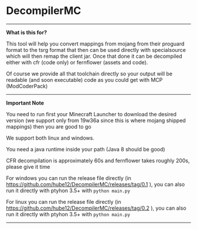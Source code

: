 # DecompilerMC

---
**What is this for?**

This tool will help you convert mappings from mojang from their proguard format to the tsrg format that then can be used directly with specialsource which will then remap the client jar. Once that done it can be decompiled either with cfr (code only) or fernflower (assets and code).

Of course we provide all that toolchain directly so your output will be readable (and soon executable) code as you could get with MCP (ModCoderPack)

---
**Important Note**

You need to run first your Minecraft Launcher to download the desired version (we support only from 19w36a since this is where mojang shipped mappings) then you are good to go

We support both linux and windows.

You need a java runtime inside your path (Java 8 should be good)

CFR decompilation is approximately 60s and fernflower takes roughly 200s, please give it time

For windows you can run the release file directly (in https://github.com/hube12/DecompilerMC/releases/tag/0.1 ), you can also run it directly with ptyhon 3.5+ with `python main.py`

For linux you can run the release file directly (in https://github.com/hube12/DecompilerMC/releases/tag/0.2 ), you can also run it directly with ptyhon 3.5+ with `python main.py`

----
